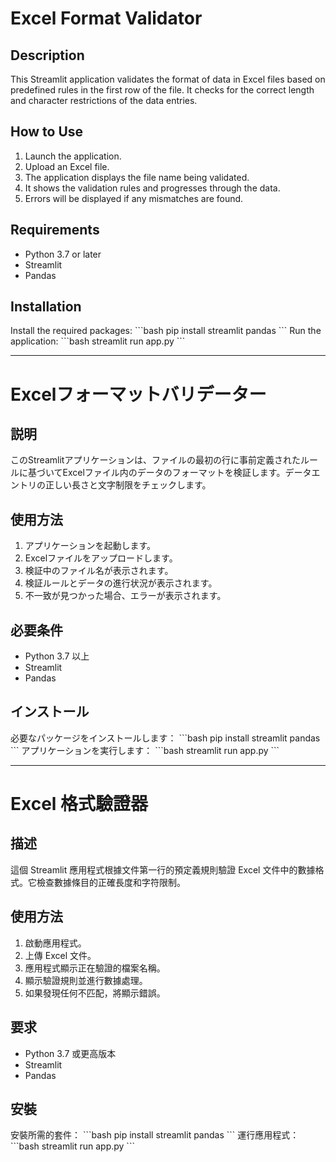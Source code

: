 
# Excel Format Validator

## Description
This Streamlit application validates the format of data in Excel files based on predefined rules in the first row of the file. It checks for the correct length and character restrictions of the data entries.

## How to Use
1. Launch the application.
2. Upload an Excel file.
3. The application displays the file name being validated.
4. It shows the validation rules and progresses through the data.
5. Errors will be displayed if any mismatches are found.

## Requirements
- Python 3.7 or later
- Streamlit
- Pandas

## Installation
Install the required packages:
\`\`\`bash
pip install streamlit pandas
\`\`\`
Run the application:
\`\`\`bash
streamlit run app.py
\`\`\`

---

# Excelフォーマットバリデーター

## 説明
このStreamlitアプリケーションは、ファイルの最初の行に事前定義されたルールに基づいてExcelファイル内のデータのフォーマットを検証します。データエントリの正しい長さと文字制限をチェックします。

## 使用方法
1. アプリケーションを起動します。
2. Excelファイルをアップロードします。
3. 検証中のファイル名が表示されます。
4. 検証ルールとデータの進行状況が表示されます。
5. 不一致が見つかった場合、エラーが表示されます。

## 必要条件
- Python 3.7 以上
- Streamlit
- Pandas

## インストール
必要なパッケージをインストールします：
\`\`\`bash
pip install streamlit pandas
\`\`\`
アプリケーションを実行します：
\`\`\`bash
streamlit run app.py
\`\`\`

---

# Excel 格式驗證器

## 描述
這個 Streamlit 應用程式根據文件第一行的預定義規則驗證 Excel 文件中的數據格式。它檢查數據條目的正確長度和字符限制。

## 使用方法
1. 啟動應用程式。
2. 上傳 Excel 文件。
3. 應用程式顯示正在驗證的檔案名稱。
4. 顯示驗證規則並進行數據處理。
5. 如果發現任何不匹配，將顯示錯誤。

## 要求
- Python 3.7 或更高版本
- Streamlit
- Pandas

## 安裝
安裝所需的套件：
\`\`\`bash
pip install streamlit pandas
\`\`\`
運行應用程式：
\`\`\`bash
streamlit run app.py
\`\`\`

